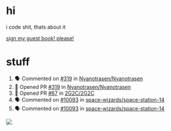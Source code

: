# hi
i code shit, thats about it

[sign my guest book! please!](https://github.com/Just-a-Unity-Dev/Just-a-Unity-Dev/issues/new?&body=Sign%20my%20guest%20book%20by%20placing%20your%20name%20in%20the%20title,%20how%27d%20you%20get%20to%20this%20page%20and%20why?%20Don%27t%20forget%20you%20have%20an%20entire%20notebook%20in%20your%20hands!)


# stuff
<!--START_SECTION:activity-->
1. 🗣 Commented on [#319](https://github.com/Nyanotrasen/Nyanotrasen/issues/319) in [Nyanotrasen/Nyanotrasen](https://github.com/Nyanotrasen/Nyanotrasen)
2. 💪 Opened PR [#319](https://github.com/Nyanotrasen/Nyanotrasen/pull/319) in [Nyanotrasen/Nyanotrasen](https://github.com/Nyanotrasen/Nyanotrasen)
3. 💪 Opened PR [#67](https://github.com/2G2C/2G2C/pull/67) in [2G2C/2G2C](https://github.com/2G2C/2G2C)
4. 🗣 Commented on [#10093](https://github.com/space-wizards/space-station-14/issues/10093) in [space-wizards/space-station-14](https://github.com/space-wizards/space-station-14)
5. 🗣 Commented on [#10093](https://github.com/space-wizards/space-station-14/issues/10093) in [space-wizards/space-station-14](https://github.com/space-wizards/space-station-14)
<!--END_SECTION:activity-->

![](https://github-profile-summary-cards.vercel.app/api/cards/profile-details?username=Just-a-Unity-Dev&theme=solarized_dark)
